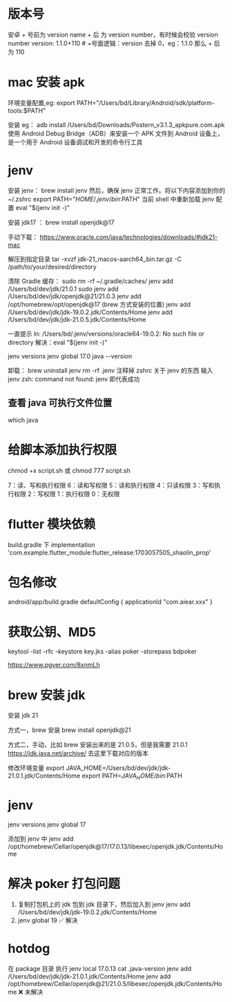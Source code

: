 # 版本号
安卓 + 号前为 version name + 后 为 version number，有时候会校验 version number
version: 1.1.0+110 # +号面逻辑：version 去掉 0，eg：1.1.0 那么 + 后为 110

# mac 安装 apk
环境变量配置,eg:
export PATH="/Users/bd/Library/Android/sdk/platform-tools:$PATH"

安装 eg：
adb install /Users/bd/Downloads/Postern_v3.1.3_apkpure.com.apk
使用 Android Debug Bridge（ADB）来安装一个 APK 文件到 Android 设备上，是一个用于 Android 设备调试和开发的命令行工具

# jenv
安装 jenv： 
brew install jenv
然后，确保 jenv 正常工作。将以下内容添加到你的 ~/.zshrc
export PATH="$HOME/.jenv/bin:$PATH"
当前 shell 中重新加载 jenv 配置
eval "$(jenv init -)"

安装 jdk17 ：
brew install openjdk@17

手动下载：
https://www.oracle.com/java/technologies/downloads/#jdk21-mac

解压到指定目录
tar -xvzf jdk-21_macos-aarch64_bin.tar.gz -C /path/to/your/desired/directory


清除 Gradle 缓存：
sudo rm -rf ~/.gradle/caches/
jenv add /Users/bd/dev/jdk/21.0.1
sudo jenv add /Users/bd/dev/jdk/openjdk@21/21.0.3
jenv add /opt/homebrew/opt/openjdk@17 (brew 方式安装的位置)
jenv add /Users/bd/dev/jdk/jdk-19.0.2.jdk/Contents/Home
jenv add /Users/bd/dev/jdk/jdk-21.0.5.jdk/Contents/Home

一直提示 ln: /Users/bd/.jenv/versions/oracle64-19.0.2: No such file or directory
解决：eval "$(jenv init -)"

jenv versions
jenv global 17.0
java --version

卸载：
brew uninstall jenv
rm -rf .jenv
注释掉 zshrc 关于 jenv 的东西
输入 jenv
zsh: command not found: jenv
即代表成功

## 查看 java 可执行文件位置
which java


# 给脚本添加执行权限
chmod +x script.sh
或
chmod 777 script.sh

7：读、写和执行权限
6：读和写权限
5：读和执行权限
4：只读权限
3：写和执行权限
2：写权限
1：执行权限
0：无权限


# flutter 模块依赖
build.gradle 下
implementation 'com.example.flutter_module:flutter_release:1703057505_shaolin_prop'

# 包名修改
android/app/build.gradle
defaultConfig {
    applicationId "com.aiear.xxx"
}

# 获取公钥、MD5

keytool -list -rfc -keystore key.jks -alias poker -storepass bdpoker

https://www.pgyer.com/8xnmLh

# brew 安装 jdk
安装 jdk 21

方式一，brew 安装
brew install openjdk@21   

方式二，手动，比如 brew 安装出来的是 21.0.5，但是我需要 21.0.1 
https://jdk.java.net/archive/
去这里下载对应的版本

修改环境变量
export JAVA_HOME=/Users/bd/dev/jdk/jdk-21.0.1.jdk/Contents/Home
export PATH=$JAVA_HOME/bin:$PATH

# jenv
jenv versions
jenv global 17

添加到 jenv 中
jenv add /opt/homebrew/Cellar/openjdk@17/17.0.13/libexec/openjdk.jdk/Contents/Home

# 解决 poker 打包问题
1. 复制打包机上的 jdk 包到 jdk 目录下，然后加入到 jenv
jenv add /Users/bd/dev/jdk/jdk-19.0.2.jdk/Contents/Home
2. jenv global 19
✅ 解决


# hotdog
在 package 目录 执行 jenv local 17.0.13
cat .java-version
jenv add /Users/bd/dev/jdk/jdk-21.0.1.jdk/Contents/Home
jenv add /opt/homebrew/Cellar/openjdk@21/21.0.5/libexec/openjdk.jdk/Contents/Home
❌ 未解决


